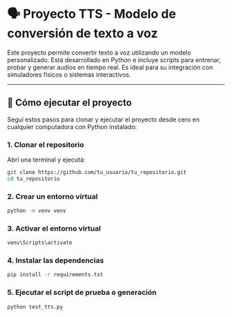 # 🗣️ Proyecto TTS - Modelo de conversión de texto a voz

Este proyecto permite convertir texto a voz utilizando un modelo personalizado. Está desarrollado en Python e incluye scripts para entrenar, probar y generar audios en tiempo real. 
Es ideal para su integración con simuladores físicos o sistemas interactivos.

---

## 🧪 Cómo ejecutar el proyecto 

Seguí estos pasos para clonar y ejecutar el proyecto desde cero en cualquier computadora con Python instalado:
### 1. Clonar el repositorio

Abrí una terminal y ejecutá:

```bash
git clone https://github.com/tu_usuario/tu_repositorio.git
cd tu_repositorio
```

### 2. Crear un entorno virtual

```bash
python -m venv venv
```

### 3. Activar el entorno virtual

```bash
venv\Scripts\activate
```

### 4. Instalar las dependencias

```bash
pip install -r requirements.txt
```

### 5. Ejecutar el script de prueba o generación

```bash
python test_tts.py
```

